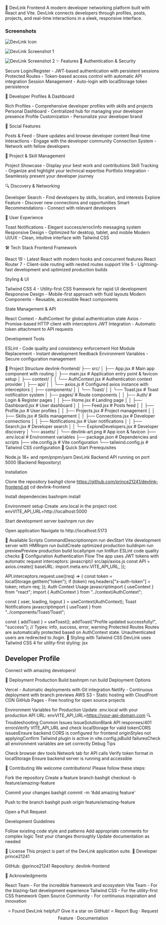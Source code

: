 🔗 DevLink Frontend
A modern developer networking platform built with React and Vite. DevLink connects developers through profiles, posts, projects, and real-time interactions in a sleek, responsive interface.
### Screenshots

![DevLink Icon](src/assets/devlink-art.png)

![DevLink Screenshot 1](src/assets/Screenshot%201%20for%20Devlink.png)

![DevLink Screenshot 2](src/assets/Screenshot%202%20for%20devlink.png)
✨ Features
🔐 Authentication & Security


Secure Login/Register - JWT-based authentication with persistent sessions
Protected Routes - Token-based access control with automatic API integration
Session Management - Auto-login with localStorage token persistence

👤 Developer Profiles & Dashboard

Rich Profiles - Comprehensive developer profiles with skills and projects
Personal Dashboard - Centralized hub for managing your developer presence
Profile Customization - Personalize your developer brand

📝 Social Features

Posts & Feed - Share updates and browse developer content
Real-time Interactions - Engage with the developer community
Connection System - Network with fellow developers

🚀 Project & Skill Management

Project Showcase - Display your best work and contributions
Skill Tracking - Organize and highlight your technical expertise
Portfolio Integration - Seamlessly present your developer journey

🔍 Discovery & Networking

Developer Search - Find developers by skills, location, and interests
Explore Feature - Discover new connections and opportunities
Smart Recommendations - Connect with relevant developers

📱 User Experience

Toast Notifications - Elegant success/error/info messaging system
Responsive Design - Optimized for desktop, tablet, and mobile
Modern UI/UX - Clean, intuitive interface with Tailwind CSS

🛠️ Tech Stack
Frontend Framework

React 19 - Latest React with modern hooks and concurrent features
React Router 7 - Client-side routing with nested routes support
Vite 5 - Lightning-fast development and optimized production builds

Styling & UI

Tailwind CSS 4 - Utility-first CSS framework for rapid UI development
Responsive Design - Mobile-first approach with fluid layouts
Modern Components - Reusable, accessible React components

State Management & API

React Context - AuthContext for global authentication state
Axios - Promise-based HTTP client with interceptors
JWT Integration - Automatic token attachment to API requests

Development Tools

ESLint - Code quality and consistency enforcement
Hot Module Replacement - Instant development feedback
Environment Variables - Secure configuration management

📁 Project Structure
devlink-frontend/
├── src/
│   ├── App.jsx                    # Main app component with routing
│   ├── main.jsx                   # Application entry point & favicon setup
│   ├── context/
│   │   └── AuthContext.jsx        # Authentication context provider
│   ├── api/
│   │   └── axios.js              # Configured axios instance with interceptors
│   ├── components/
│   │   └── Toast/
│   │       └── Toast.jsx         # Toast notification system
│   ├── pages/                    # Route components
│   │   ├── Auth/                 # Login & Register pages
│   │   ├── Home.jsx              # Landing page
│   │   ├── Dashboard.jsx         # User dashboard
│   │   ├── Feed.jsx              # Posts feed
│   │   ├── Profile.jsx           # User profiles
│   │   ├── Projects.jsx          # Project management
│   │   ├── Skills.jsx            # Skills management
│   │   ├── Connections.jsx       # Developer connections
│   │   ├── Notifications.jsx     # User notifications
│   │   ├── Search.jsx            # Developer search
│   │   └── ExploreDevelopers.jsx # Developer discovery
│   └── assets/
│       └── devlink-art.png       # App icon & favicon
├── .env.local                    # Environment variables
├── package.json                  # Dependencies and scripts
├── vite.config.js               # Vite configuration
└── tailwind.config.js           # Tailwind CSS configuration
🚀 Quick Start
Prerequisites

Node.js 18+ and npm/pnpm/yarn
DevLink Backend API running on port 5000 (Backend Repository)

Installation

Clone the repository
bashgit clone https://github.com/prince21241/devlink-frontend.git
cd devlink-frontend

Install dependencies
bashnpm install

Environment setup
Create .env.local in the project root:
envVITE_API_URL=http://localhost:5000

Start development server
bashnpm run dev

Open application
Navigate to http://localhost:5173

📜 Available Scripts
CommandDescriptionnpm run devStart Vite development server with HMRnpm run buildCreate optimized production buildnpm run previewPreview production build locallynpm run lintRun ESLint code quality checks
🔧 Configuration
Authentication Flow
The app uses JWT tokens with automatic request interceptors:
javascript// src/api/axios.js
const API = axios.create({
  baseURL: import.meta.env.VITE_API_URL,
});

API.interceptors.request.use((req) => {
  const token = localStorage.getItem("token");
  if (token) req.headers["x-auth-token"] = token;
  return req;
});
Auth Context Usage
javascriptimport { useContext } from "react";
import { AuthContext } from "../context/AuthContext";

const { user, loading, logout } = useContext(AuthContext);
Toast Notifications
javascriptimport { useToast } from "../components/Toast/Toast";

const { addToast } = useToast();
addToast("Profile updated successfully!", "success");
// Types: info, success, error, warning
Protected Routes
Routes are automatically protected based on AuthContext state. Unauthenticated users are redirected to /login.
🎨 Styling with Tailwind CSS
DevLink uses Tailwind CSS 4 for utility-first styling:
jsx<div className="bg-gradient-to-r from-blue-500 to-purple-600 text-white p-6 rounded-lg shadow-lg">
  <h2 className="text-2xl font-bold mb-4">Developer Profile</h2>
  <p className="text-gray-100">Connect with amazing developers!</p>
</div>
🚀 Deployment
Production Build
bashnpm run build
Deployment Options

Vercel - Automatic deployments with Git integration
Netlify - Continuous deployment with branch previews
AWS S3 - Static hosting with CloudFront CDN
GitHub Pages - Free hosting for open source projects

Environment Variables for Production
Update .env.local with your production API URL:
envVITE_API_URL=https://your-api-domain.com
🔍 Troubleshooting
Common Issues
IssueSolutionBlank API responses/401 errorsVerify VITE_API_URL and check localStorage for valid tokenCORS issuesEnsure backend CORS is configured for frontend originStyles not applyingConfirm Tailwind plugin is active in vite.config.jsBuild failuresCheck all environment variables are set correctly
Debug Tips

Check browser dev tools Network tab for API calls
Verify token format in localStorage
Ensure backend server is running and accessible

🤝 Contributing
We welcome contributions! Please follow these steps:

Fork the repository
Create a feature branch
bashgit checkout -b feature/amazing-feature

Commit your changes
bashgit commit -m 'Add amazing feature'

Push to the branch
bashgit push origin feature/amazing-feature

Open a Pull Request

Development Guidelines

Follow existing code style and patterns
Add appropriate comments for complex logic
Test your changes thoroughly
Update documentation as needed

📄 License
This project is part of the DevLink application suite.
👤 Developer
prince21241

GitHub: @prince21241
Repository: devlink-frontend

🙏 Acknowledgments

React Team - For the incredible framework and ecosystem
Vite Team - For the blazing-fast development experience
Tailwind CSS - For the utility-first CSS framework
Open Source Community - For continuous inspiration and innovation


<div align="center">
⭐ Found DevLink helpful? Give it a star on GitHub! ⭐
Report Bug · Request Feature · Documentation
</div>